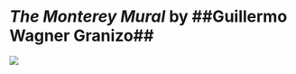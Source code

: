# *The Monterey Mural* by ##Guillermo Wagner Granizo##

<!-- ![Monterey Mural](/assets/The-Monterey-Mural-Guillermo-Wagner-Granizo-1983.jpg) -->

<!-- Image Map Generated by http://www.image-map.net/ -->
<img src="https://kingolego.github.io/assets/The-Monterey-Mural-Guillermo-Wagner-Granizo-1983.jpg" usemap="#image-map">

<map name="image-map">
    <area target="_blank" alt="Section 1" title="Section 1" href="/mural/sections/mural-section1.jpg" coords="0,0,180,628" shape="rect">
    <area target="_blank" alt="Section 2" title="Section 2" href="/mural/sections/mural-section2.jpg" coords="181,0,682,628" shape="rect">
    <area target="_blank" alt="Section 3" title="Section 3" href="/mural/sections/mural-section3.jpg" coords="683,0,1242,628" shape="rect">
    <area target="_blank" alt="Section 4" title="Section 4" href="/mural/sections/mural-section4.jpg" coords="1242,0,1838,628" shape="rect">
    <area target="_blank" alt="Section 5" title="Section 5" href="/mural/sections/mural-section5.jpg" coords="1838,0,2457,628" shape="rect">
    <area target="_blank" alt="Section 6" title="Section 6" href="/mural/sections/mural-section6.jpg" coords="2457,0,2657,628" shape="rect">
</map>
